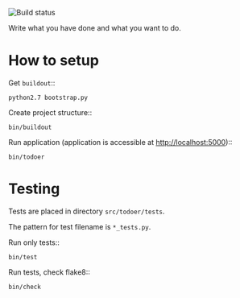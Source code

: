 ![Build status](https://secure.travis-ci.org/sycy600/todoer.png)

Write what you have done and what you want to do.

How to setup
============

Get ``buildout``::

    python2.7 bootstrap.py

Create project structure::

    bin/buildout

Run application (application is accessible at [http://localhost:5000](http://localhost:5000))::

    bin/todoer

Testing
=======

Tests are placed in directory ``src/todoer/tests``.

The pattern for test filename is ``*_tests.py``.

Run only tests::

    bin/test

Run tests, check flake8::

    bin/check
